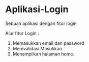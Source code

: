 # Aplikasi-Login
Sebuah aplikasi dengan fitur login

Alur fitur Login :

  1. Memasukkan email dan password
  2. Memvalidasi Masukkan
  3. Menampilkan halaman home.
